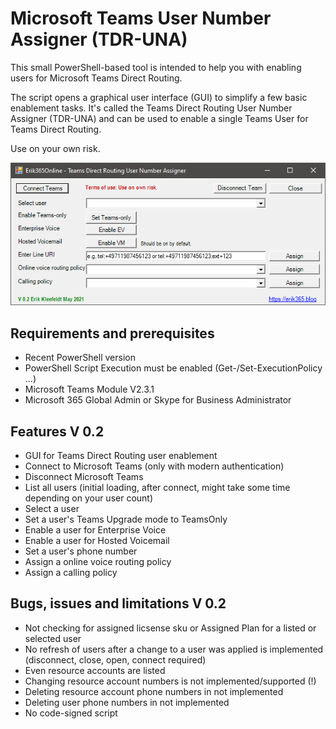 # Microsoft Teams User Number Assigner (TDR-UNA)
This small PowerShell-based tool is intended to help you with enabling users for Microsoft Teams Direct Routing.

The script opens a graphical user interface (GUI) to simplify a few basic enablement tasks. 
It's called the Teams Direct Routing User Number Assigner (TDR-UNA) and can be used to enable a single Teams User for Teams Direct Routing.
  
Use on your own risk.

![TDRUNA](https://raw.githubusercontent.com/erik365online/MicrosoftTeamsUserNumberAssigner/main/15-52-15-Erik365Online%20-%20Teams%20Direct%20Routing%20User%20Number%20Assigner.png)

## Requirements and prerequisites
  - Recent PowerShell version
  - PowerShell Script Execution must be enabled (Get-/Set-ExecutionPolicy ...)
  - Microsoft Teams Module V2.3.1
  - Microsoft 365 Global Admin or Skype for Business Administrator

## Features V 0.2	
- GUI for Teams Direct Routing user enablement
- Connect to Microsoft Teams (only with modern authentication)
- Disconnect Microsoft Teams
- List all users (initial loading, after connect, might take some time depending on your user count)
- Select a user
- Set a user's Teams Upgrade mode to TeamsOnly
- Enable a user for Enterprise Voice
- Enable a user for Hosted Voicemail
- Set a user's phone number
- Assign a online voice routing policy
- Assign a calling policy
	
## Bugs, issues and limitations V 0.2
- Not checking for assigned licsense sku or Assigned Plan for a listed or selected user
- No refresh of users after a change to a user was applied is implemented (disconnect, close, open, connect required)
- Even resource accounts are listed
- Changing resource account numbers is not implemented/supported (!)
- Deleting resource account phone numbers in not implemented
- Deleting user phone numbers in not implemented 
- No code-signed script
